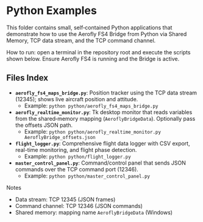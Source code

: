 # Python Examples

This folder contains small, self‑contained Python applications that demonstrate how to use the Aerofly FS4 Bridge from Python via Shared Memory, TCP data stream, and the TCP command channel.

How to run: open a terminal in the repository root and execute the scripts shown below. Ensure Aerofly FS4 is running and the Bridge is active.

## Files Index

- **`aerofly_fs4_maps_bridge.py`**: Position tracker using the TCP data stream (12345); shows live aircraft position and attitude.
  - Example: `python python/aerofly_fs4_maps_bridge.py`
- **`aerofly_realtime_monitor.py`**: Tk desktop monitor that reads variables from the shared‑memory mapping (`AeroflyBridgeData`). Optionally pass the offsets JSON path.
  - Example: `python python/aerofly_realtime_monitor.py AeroflyBridge_offsets.json`
- **`flight_logger.py`**: Comprehensive flight data logger with CSV export, real-time monitoring, and flight phase detection.
  - Example: `python python/flight_logger.py`
- **`master_control_panel.py`**: Command/control panel that sends JSON commands over the TCP command port (12346).
  - Example: `python python/master_control_panel.py`

Notes
- Data stream: TCP 12345 (JSON frames)
- Command channel: TCP 12346 (JSON commands)
- Shared memory: mapping name `AeroflyBridgeData` (Windows)
